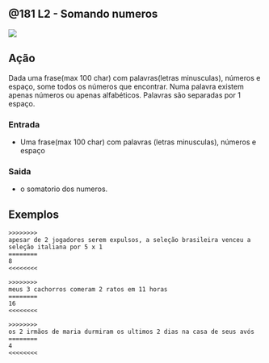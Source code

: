 ## @181 L2 - Somando numeros


![](https://raw.githubusercontent.com/qxcodefup/arcade/master/base/181/cover.jpg)

## Ação

Dada uma frase(max 100 char) com palavras(letras minusculas), números e espaço, some todos os números que encontrar. Numa palavra existem apenas números ou apenas alfabéticos. Palavras são separadas por 1 espaço.

### Entrada

* Uma frase(max 100 char) com palavras (letras minusculas), números e espaço

### Saida

* o somatorio dos numeros.

## Exemplos

```
>>>>>>>>
apesar de 2 jogadores serem expulsos, a seleção brasileira venceu a seleção italiana por 5 x 1
========
8
<<<<<<<<

>>>>>>>>
meus 3 cachorros comeram 2 ratos em 11 horas
========
16
<<<<<<<<

>>>>>>>>
os 2 irmãos de maria durmiram os ultimos 2 dias na casa de seus avós
========
4
<<<<<<<<
```

